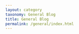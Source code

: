 ```yaml
---
layout: category
taxonomy: General Blog
title: General Blog
permalink: /general/index.html
---
```


